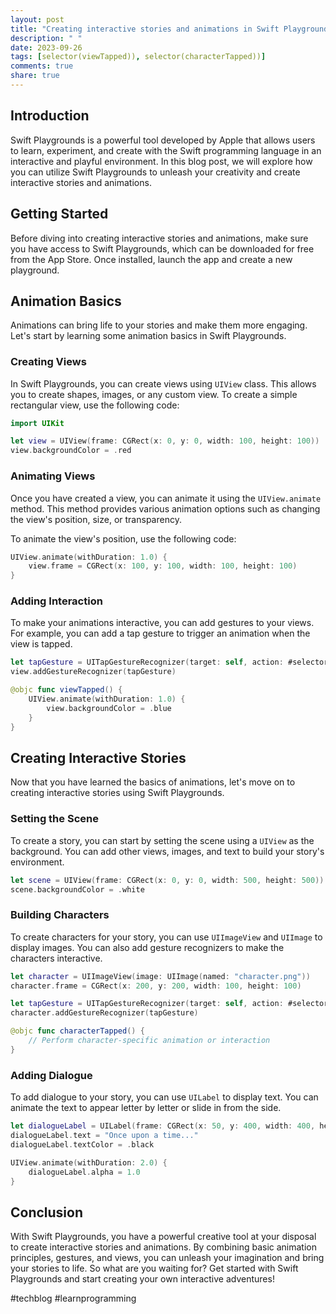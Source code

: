 ```yaml
---
layout: post
title: "Creating interactive stories and animations in Swift Playgrounds"
description: " "
date: 2023-09-26
tags: [selector(viewTapped)), selector(characterTapped))]
comments: true
share: true
---
```


## Introduction

Swift Playgrounds is a powerful tool developed by Apple that allows users to learn, experiment, and create with the Swift programming language in an interactive and playful environment. In this blog post, we will explore how you can utilize Swift Playgrounds to unleash your creativity and create interactive stories and animations.

## Getting Started

Before diving into creating interactive stories and animations, make sure you have access to Swift Playgrounds, which can be downloaded for free from the App Store. Once installed, launch the app and create a new playground.

## Animation Basics

Animations can bring life to your stories and make them more engaging. Let's start by learning some animation basics in Swift Playgrounds.

### Creating Views

In Swift Playgrounds, you can create views using `UIView` class. This allows you to create shapes, images, or any custom view. To create a simple rectangular view, use the following code:

```swift
import UIKit

let view = UIView(frame: CGRect(x: 0, y: 0, width: 100, height: 100))
view.backgroundColor = .red
```

### Animating Views

Once you have created a view, you can animate it using the `UIView.animate` method. This method provides various animation options such as changing the view's position, size, or transparency.

To animate the view's position, use the following code:

```swift
UIView.animate(withDuration: 1.0) {
    view.frame = CGRect(x: 100, y: 100, width: 100, height: 100)
}
```

### Adding Interaction

To make your animations interactive, you can add gestures to your views. For example, you can add a tap gesture to trigger an animation when the view is tapped.

```swift
let tapGesture = UITapGestureRecognizer(target: self, action: #selector(viewTapped))
view.addGestureRecognizer(tapGesture)

@objc func viewTapped() {
    UIView.animate(withDuration: 1.0) {
        view.backgroundColor = .blue
    }
}
```

## Creating Interactive Stories

Now that you have learned the basics of animations, let's move on to creating interactive stories using Swift Playgrounds.

### Setting the Scene

To create a story, you can start by setting the scene using a `UIView` as the background. You can add other views, images, and text to build your story's environment.

```swift
let scene = UIView(frame: CGRect(x: 0, y: 0, width: 500, height: 500))
scene.backgroundColor = .white
```

### Building Characters

To create characters for your story, you can use `UIImageView` and `UIImage` to display images. You can also add gesture recognizers to make the characters interactive.

```swift
let character = UIImageView(image: UIImage(named: "character.png"))
character.frame = CGRect(x: 200, y: 200, width: 100, height: 100)

let tapGesture = UITapGestureRecognizer(target: self, action: #selector(characterTapped))
character.addGestureRecognizer(tapGesture)

@objc func characterTapped() {
    // Perform character-specific animation or interaction
}
```

### Adding Dialogue

To add dialogue to your story, you can use `UILabel` to display text. You can animate the text to appear letter by letter or slide in from the side.

```swift
let dialogueLabel = UILabel(frame: CGRect(x: 50, y: 400, width: 400, height: 100))
dialogueLabel.text = "Once upon a time..."
dialogueLabel.textColor = .black

UIView.animate(withDuration: 2.0) {
    dialogueLabel.alpha = 1.0
}
```

## Conclusion

With Swift Playgrounds, you have a powerful creative tool at your disposal to create interactive stories and animations. By combining basic animation principles, gestures, and views, you can unleash your imagination and bring your stories to life. So what are you waiting for? Get started with Swift Playgrounds and start creating your own interactive adventures!

#techblog #learnprogramming